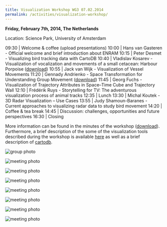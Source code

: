```yaml
---
title: Visualization Workshop WG3 07.02.2014
permalink: /activities/visualization-workshop/
---
```


**Friday, February 7th, 2014, The Netherlands**

Location: Science Park, University of Amsterdam

09:30 | Welcome & coffee (upload presentations)
10:00 | Hans van Gasteren - Official welcome and brief introduction about ENRAM
10:15 | Peter Desmet - Visualizing bird tracking data with CartoDB
10:40 | Vladislav Kosarev - Visualization of vocalization and movements of a small cetacean: Harbour Porpoise ([download](/assets/documents/Visialization-of-movements-and-vocalization-of-harbour-porpoises.pdf))
10:55 | Jack van Wijk - Visualization of Vessel Movements
11:20 | Gennady Andrienko - Space Transformation for Understanding Group Movement ([download](/assets/documents/andr_VAST_2013.pdf))
11:45 | Georg Fuchs - Visualization of Trajectory Attributes in Space–Time Cube and Trajectory Wall
12:10 | Frédérik Ruys - Storytelling for TV: The adventurous visualization process of animal tracks
12:35 | Lunch
13:30 | Michal Koutek - 3D Radar Visualization – Use Cases
13:55 | Judy Shamoun-Baranes - Current approaches to visualizing radar data to study bird movement
14:20 | Coffee & tea break
14:45 | Discussion: challenges, opportunities and future perspectives
16:30 | Closing

More information can be found in the minutes of the workshop ([download](/assets/documents/Minutes-of-meeting-ENRAM-workshop-WG3-07022014-ES1305.pdf)). Furthermore, a brief description of the some of the visualization tools described during the workshop is available [here](/assets/documents/WG3_overviewvistools.pdf) as well as a brief description of [cartodb](/assets/documents/cartodb.pdf).

![group photo](/assets/images/IMG_4070.JPG)

![meeting photo](/assets/images/IMG_4062.jpg)

![meeting photo](/assets/images/IMG_4063.JPG)

![meeting photo](/assets/images/IMG_4064.JPG)

![meeting photo](/assets/images/IMG_4065.JPG)

![meeting photo](/assets/images/IMG_4066.jpg)

![meeting photo](/assets/images/IMG_4067.JPG)

![meeting photo](/assets/images/IMG_4068.jpg)
